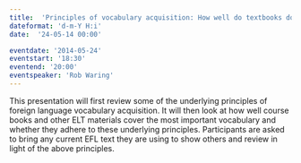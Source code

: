 ```yaml
---
title:  'Principles of vocabulary acquisition: How well do textbooks do?'
dateformat: 'd-m-Y H:i'
date:  '24-05-14 00:00'

eventdate: '2014-05-24'
eventstart: '18:30'
eventend: '20:00'
eventspeaker: 'Rob Waring'
---
```


This presentation will first review some of the underlying principles of foreign language vocabulary acquisition. It will then look at how well course books and other ELT materials cover the most important vocabulary and whether they adhere to these underlying principles. Participants are asked to bring any current EFL text they are using to show others and review in light of the above principles.

